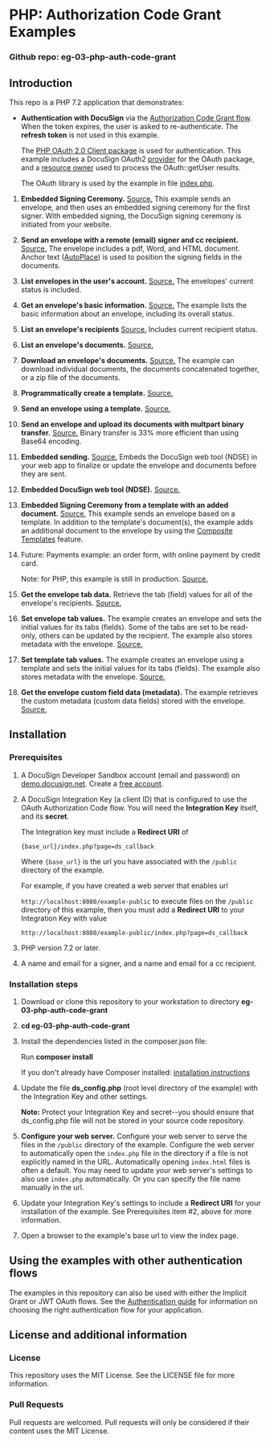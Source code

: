 # PHP: Authorization Code Grant Examples

### Github repo: eg-03-php-auth-code-grant
## Introduction
This repo is a PHP 7.2 application that demonstrates:

* **Authentication with DocuSign** via the
[Authorization Code Grant flow](https://developers.docusign.com/esign-rest-api/guides/authentication/oauth2-code-grant).
  When the token expires, the user is asked to re-authenticate.
  The **refresh token** is not used in this example.

  The [PHP OAuth 2.0 Client package](http://oauth2-client.thephpleague.com/) is used
  for authentication. This example includes a DocuSign OAuth2
  [provider](https://github.com/docusign/eg-03-php-auth-code-grant/blob/master/src/DocuSign.php)
  for the OAuth package, and a [resource owner](https://github.com/docusign/eg-03-php-auth-code-grant/blob/master/src/DocuSignResourceOwner.php) used to process the OAuth::getUser results.

  The OAuth library is used by the example in file
  [index.php](https://github.com/docusign/eg-03-php-auth-code-grant/blob/master/public/index.php).

1. **Embedded Signing Ceremony.**
   [Source.](https://github.com/docusign/eg-03-php-auth-code-grant/blob/master/src/EG001EmbeddedSigning.php)
   This example sends an envelope, and then uses an embedded signing ceremony for the first signer.
   With embedded signing, the DocuSign signing ceremony is initiated from your website.
1. **Send an envelope with a remote (email) signer and cc recipient.**
   [Source.](https://github.com/docusign/eg-03-php-auth-code-grant/blob/master/src/EG002SigningViaEmail.php)
   The envelope includes a pdf, Word, and HTML document.
   Anchor text ([AutoPlace](https://support.docusign.com/en/guides/AutoPlace-New-DocuSign-Experience)) is used to position the signing fields in the documents.
1. **List envelopes in the user's account.**
   [Source.](https://github.com/docusign/eg-03-php-auth-code-grant/blob/master/src/EG003ListEnvelopes.php)
   The envelopes' current status is included.
1. **Get an envelope's basic information.**
   [Source.](https://github.com/docusign/eg-03-php-auth-code-grant/blob/master/src/EG004EnvelopeInfo.php)
   The example lists the basic information about an envelope, including its overall status.
1. **List an envelope's recipients**
   [Source.](https://github.com/docusign/eg-03-php-auth-code-grant/blob/master/src/EG005EnvelopeRecipients.php)
   Includes current recipient status.
1. **List an envelope's documents.**
   [Source.](https://github.com/docusign/eg-03-php-auth-code-grant/blob/master/src/EG006EnvelopeDocs.php)
1. **Download an envelope's documents.**
   [Source.](https://github.com/docusign/eg-03-php-auth-code-grant/blob/master/src/EG007EnvelopeGetDoc.php)
   The example can download individual
   documents, the documents concatenated together, or a zip file of the documents.
1. **Programmatically create a template.**
   [Source.](https://github.com/docusign/eg-03-php-auth-code-grant/blob/master/src/EG008CreateTemplate.php)
1. **Send an envelope using a template.**
   [Source.](https://github.com/docusign/eg-03-php-auth-code-grant/blob/master/src/EG009UseTemplate.php)
1. **Send an envelope and upload its documents with multpart binary transfer.**
   [Source.](https://github.com/docusign/eg-03-php-auth-code-grant/blob/master/src/EG010SendBinaryDocs.php)
   Binary transfer is 33% more efficient than using Base64 encoding.
1. **Embedded sending.**
   [Source.](https://github.com/docusign/eg-03-php-auth-code-grant/blob/master/src/EG011EmbeddedSending.php)
   Embeds the DocuSign web tool (NDSE) in your web app to finalize or update
   the envelope and documents before they are sent.
1. **Embedded DocuSign web tool (NDSE).**
   [Source.](https://github.com/docusign/eg-03-php-auth-code-grant/blob/master/src/EG012EmbeddedConsole.php)
1. **Embedded Signing Ceremony from a template with an added document.**
   [Source.](https://github.com/docusign/eg-03-php-auth-code-grant/blob/master/src/EG013AddDocToTemplate.php)
   This example sends an envelope based on a template.
   In addition to the template's document(s), the example adds an
   additional document to the envelope by using the
   [Composite Templates](https://developers.docusign.com/esign-rest-api/guides/features/templates#composite-templates)
   feature.
1. Future: Payments example: an order form, with online payment by credit card.

   Note: for PHP, this example is still in production.
   [Source.](https://github.com/docusign/eg-03-php-auth-code-grant/blob/master/src/EG014CollectPayment.php)
1. **Get the envelope tab data.**
   Retrieve the tab (field) values for all of the envelope's recipients.
   [Source.](https://github.com/docusign/eg-03-php-auth-code-grant/blob/master/src/EG015EnvelopeTabData.php)
1. **Set envelope tab values.**
   The example creates an envelope and sets the initial values for its tabs (fields). Some of the tabs
   are set to be read-only, others can be updated by the recipient. The example also stores
   metadata with the envelope.
   [Source.](https://github.com/docusign/eg-03-php-auth-code-grant/blob/master/src/EG016SetTabValues.php)
1. **Set template tab values.**
   The example creates an envelope using a template and sets the initial values for its tabs (fields).
   The example also stores metadata with the envelope.
   [Source.](https://github.com/docusign/eg-03-php-auth-code-grant/blob/master/src/EG017SetTemplateTabValues.php)
1. **Get the envelope custom field data (metadata).**
   The example retrieves the custom metadata (custom data fields) stored with the envelope.
   [Source.](https://github.com/docusign/eg-03-php-auth-code-grant/blob/master/src/EG018EnvelopeCustomFieldData.php)


## Installation

### Prerequisites
1. A DocuSign Developer Sandbox account (email and password) on [demo.docusign.net](https://demo.docusign.net).
   Create a [free account](https://go.docusign.com/o/sandbox/).
1. A DocuSign Integration Key (a client ID) that is configured to use the
   OAuth Authorization Code flow.
   You will need the **Integration Key** itself, and its **secret**.

   The Integration key must include a **Redirect URI** of

   `{base_url}/index.php?page=ds_callback`

   Where `{base_url}` is the url you have associated with the `/public` directory of the example.

   For example, if you have created a web server that enables url

   `http://localhost:8080/example-public`
   to execute files on the `/public` directory of this example, then you must add a **Redirect URI** to
   your Integration Key with value

   `http://localhost:8080/example-public/index.php?page=ds_callback`

1. PHP version 7.2 or later.
1. A name and email for a signer, and a name and email for a cc recipient.

### Installation steps
1. Download or clone this repository to your workstation to directory **eg-03-php-auth-code-grant**
1. **cd eg-03-php-auth-code-grant**
1. Install the dependencies listed in the composer.json file:

   Run **composer install**  
   
   If you don't already have Composer installed: [installation instructions](https://getcomposer.org/doc/00-intro.md)
1. Update the file **ds_config.php** (root level directory of the example)
     with the Integration Key and other settings.

   **Note:** Protect your Integration Key and secret--you
   should ensure that ds_config.php file will not be stored in your source code
   repository.

1. **Configure your web server.** Configure your web server to serve the files in the `/public`
   directory of the example. Configure the web server to automatically open the `index.php`
   file in the directory if a file is not explicitly named in the URL.
   Automatically opening `index.html` files is often a default. You may need to update
   your web server's settings to also use `index.php` automatically. Or you can
   specify the file name manually in the url.
1. Update your Integration Key's settings to include a **Redirect URI** for
   your installation of the example. See Prerequisites item #2, above for more information.
1. Open a browser to the example's base url to view the index page.

<!--
#### Payments code example
To use the payments example, create a
test payments gateway for your developer sandbox account.

See the
[PAYMENTS_INSTALLATION.md](https://github.com/docusign/eg-03-python-auth-code-grant/blob/master/PAYMENTS_INSTALLATION.md)
file for instructions.

Then add the payment gateway account id to the **app/ds_config.php** file.
-->
## Using the examples with other authentication flows

The examples in this repository can also be used with either the
Implicit Grant or JWT OAuth flows.
See the [Authentication guide](https://developers.docusign.com/esign-rest-api/guides/authentication)
for information on choosing the right authentication flow for your application.

## License and additional information

### License
This repository uses the MIT License. See the LICENSE file for more information.

### Pull Requests
Pull requests are welcomed. Pull requests will only be considered if their content
uses the MIT License.
